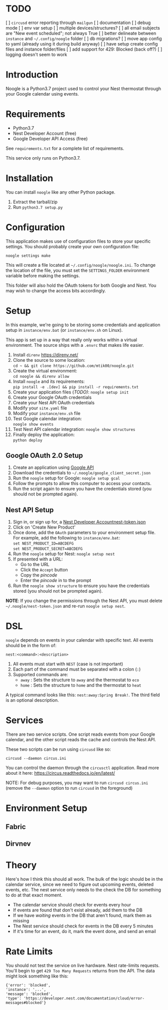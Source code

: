 # TODO

[ ] `circusd` error reporting through `mailgun`
[ ] documentation
[ ] debug mode
[ ] env var setup
[ ] multiple devices/structures?
[ ] all email subjects are "New event scheduled"; not always True
[ ] better delineate between `instance` and `~/.config/noogle` folder
[ ] db migrations?
[ ] move app config to yaml (already using it during build anyway)
[ ] have setup create config files and instance folder/files
[ ] add support for 429: Blocked (back off?)
[ ] logging doesn't seem to work

# Introduction
Noogle is a Python3.7 project used to control your Nest thermostat through your Google calendar using events.

# Requirements

*   Python3.7
*   Nest Developer Account (free)
*   Google Developer API Access (free)

See `requirements.txt` for a complete list of requirements.

This service only runs on Python3.7.

# Installation

You can install `noogle` like any other Python package.

1.  Extract the tarball/zip
2.  Run `python3.7 setup.py`

# Configuration

This application makes use of configuration files to store your specific
settings.  You should probably create your own configuration file:

    noogle settings make

This will create a file located at `~/.config/noogle/noogle.ini`.  To change the location of the file, you must set the `SETTINGS_FOLDER` environment variable before making the settings.

This folder will also hold the OAuth tokens for both Google and Nest.  You may
wish to change the access bits accordingly.

# Setup

In this example, we're going to be storing some credentials and application setup
in `instance/env.bat` (or `instance/env.sh` on Linux).

This app is set up in a way that really only works within a virtual environment.  The source ships with a `.envrc` that makes life easier.

1.  Install `direnv` https://direnv.net/
1.  Clone the source to some location:  
    `cd ~ && git clone https://github.com/mtik00/noogle.git`
1.  Create the virtual environment:  
    `cd noogle && direnv allow`
1.  Install `noogle` and its requirements:  
    `pip install -e .[dev] && pip install -r requirements.txt`
1.  Create your application files (*TODO)*:
    `noogle setup init`
1.  Create your Google OAuth credentials
1.  Create your Nest API OAuth credentials
1.  Modify your `site.yaml` file
1.  Modify your `instance/env.sh` file
1.  Test Google calendar integration:  
    `noogle show events`
1.  Test Nest API calendar integration:
    `noogle show structures`
1.  Finally deploy the application:  
    `python deploy`

## Google OAuth 2.0 Setup

1.  Create an application using [Google API](https://console.developers.google.com/flownest-token.jsons/enableapi?apiid=calendar&pli=1)
1.  Download the credentials to `~/.noogle/google_client_secret.json`
1.  Run the `noogle` setup for Google: `noogle setup gcal`
1.  Follow the prompts to allow this computer to access your contacts.
1.  Run the script again to ensure you have the credentials stored (you should not
    be prompted again).

## Nest API Setup

1.  Sign in, or sign up for, a [Nest Developer Accountnest-token.json](https://developers.nest.com/)
1.  Click on 'Create New Product'
1.  Once done, add the `OAuth` parameters to your environment setup file.  For example, add the following to `instance/env.bat`:  
    `set NEST_PRODUCT_ID=ABCDEFG`  
    `set NEST_PRODUCT_SECRET=ABCDEFG`  
1.  Run the `noogle` setup for Nest: `noogle setup nest`
1.  If presented with a URL:
    *   Go to the URL
    *   Click the `Accept` button
    *   Copy the *pincode*
    *   Enter the *pincode* in to the prompt
1.  Run the `noogle show structure` to ensure you have the credentials stored (you should not
    be prompted again).

**NOTE**: If you change the permissions through the Nest API, you must delete `~/.noogle/nest-token.json` and re-run `noogle setup nest`.

# DSL
`noogle` depends on events in your calendar with specific text.  All events should be in the form of:

    nest:<command>:<description>

1.  All events must start with `NEST` (case is not important)
1.  Each part of the command must be separated with a colon (`:`)
1.  Supported commands are:
    *   `away` : Sets the structure to `away` and the thermostat to `eco`
    *   `home` : Sets the structure to `home` and the thermostat to `heat`

A typical command looks like this: `nest:away:Spring Break!`.  The third field
is an optional description.

# Services
There are two service scripts.  One script reads events from your Google calendar, and the other script reads the cache and controls the Nest API.

These two scripts can be run using `circusd` like so:

    circusd --daemon circus.ini

You can control the daemon through the `circusctl` application.  Read more about it here:  https://circus.readthedocs.io/en/latest/

NOTE: For debug purposes, you may want to run `circusd circus.ini` (remove the `--daemon` option to run `circusd` in the foreground)

# Environment Setup
## Fabric
## Dirvnev

# Theory
Here's how I think this should all work.  The bulk of the logic should be in the calendar service, since we need to figure out upcoming events, deleted events, etc.  The nest service only needs to the check the DB for something to do at that exact moment.

*   The calendar service should check for events every hour
*   If events are found that don't exist already, add them to the DB
*   If we have *waiting* events in the DB that aren't found, mark them as missing
*   The Nest service should check for events in the DB every 5 minutes
*   If it's time for an event, do it, mark the event done, and send an email

# Rate Limits
You should not test the service on live hardware.  Nest rate-limits requests.  You'll begin to get `429 Too Many Requests` returns from the API.  The data might look something like this:

    {'error': 'blocked',
    'instance': '...',
    'message': 'blocked',
    'type': 'https://developer.nest.com/documentation/cloud/error-messages#blocked'}